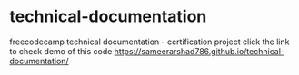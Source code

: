 # technical-documentation
freecodecamp technical documentation - certification project
click the link to check demo of this code
https://sameerarshad786.github.io/technical-documentation/
